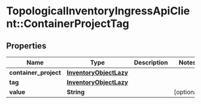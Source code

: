 # TopologicalInventoryIngressApiClient::ContainerProjectTag

## Properties
Name | Type | Description | Notes
------------ | ------------- | ------------- | -------------
**container_project** | [**InventoryObjectLazy**](InventoryObjectLazy.md) |  | 
**tag** | [**InventoryObjectLazy**](InventoryObjectLazy.md) |  | 
**value** | **String** |  | [optional] 


